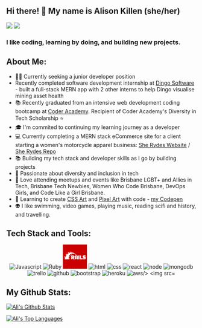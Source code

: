 ## Hi there! 👋 My name is Alison Killen (she/her)

[<img src="https://img.shields.io/badge/Twitter-1DA1F2?style=for-the-badge&logo=twitter&logoColor=white" />](https://twitter.com/alikillenit)
[<img src="https://img.shields.io/badge/LinkedIn-0077B5?style=for-the-badge&logo=linkedin&logoColor=white"/>](https://www.linkedin.com/in/alison-killen-she-her-2327a059/)


### I like coding, learning by doing, and building new projects. 

## About Me:

- :woman_technologist: Currently seeking a junior developer position
- Recently completed software development internship at [Dingo Software](https://www.dingo.com/) - built a full-stack MERN app with 2 other interns to help Dingo visualise mining asset health
- :books: Recently graduated from an intensive web development coding bootcamp at [Coder Academy](https://coderacademy.edu.au/). Recipient of Coder Academy's Diversity in Tech Scholarship :star:
- :mortar_board: I'm commited to continuing my learning journey as a developer 
- :computer: Currently completing a MERN stack eCommerce site for a client starting a women's motorcycle apparel business: [She Rydes Website](http://sherydesapp.herokuapp.com/) / [She Rydes Repo](https://github.com/alikillen/She_Rydes)
- :books: Building my tech stack and developer skills as I go by building projects
- :rainbow: Passionate about diversity and inclusion in tech
- :pizza: Love attending meetups and events like Brisbane LGBT+ and Allies in Tech, Brisbane Tech Newbies, Women Who Code Brisbane, DevOps Girls, and Code Like a Girl Brisbane.
- :art: Learning to create [CSS Art](https://github.com/alikillen/css_art) and [Pixel Art](https://github.com/alikillen/pixel_art) with code - [my Codepen](https://codepen.io/alikillen)
- :alien: I like swimming, video games, playing music, reading scifi and history, and travelling.


## Tech Stack and Tools:
<p align="center">
<img src="https://img.icons8.com/dusk/64/000000/javascript.png" alt="Javascript"/>
<img src="https://img.icons8.com/color/48/000000/ruby-programming-language.png" alt="Ruby"/>
<img src="./img/rails.png" alt="Ruby on Rails"/>
<img src="https://img.icons8.com/nolan/64/html-filetype.png" alt="html" />
<img src="https://img.icons8.com/nolan/64/css-filetype.png" alt="css" />
<img src="https://img.icons8.com/nolan/64/react-native.png" alt="react" />
<img src="https://img.icons8.com/color/96/000000/nodejs.png" alt="node"/>
<img src="https://img.icons8.com/color/48/000000/mongodb.png" alt="mongodb"/>


<img src="https://img.icons8.com/nolan/64/trello.png" alt="trello" />
<img src="https://img.icons8.com/nolan/64/github.png" alt="github" />
<img src="https://img.icons8.com/color/48/000000/bootstrap.png" alt="bootstrap" />
<img src="https://img.icons8.com/color/48/000000/heroku.png" alt="heroku"/>
<img src="https://img.icons8.com/color/48/000000/amazon-web-services.png" alt="aws/>
<img src="https://img.icons8.com/color/48/000000/postgreesql.png" alt="postgresql" />

</p>

## My Github Stats:

[![Ali's Github Stats](https://github-readme-stats.vercel.app/api?username=alikillen)](https://github.com/alikillen/github-readme-stats)

[![Ali's Top Languages](https://github-readme-stats.vercel.app/api/top-langs/?username=alikillen&layout=compact)](https://github.com/alikillen/github-readme-stats)

<!--
**alikillen/alikillen** is a ✨ _special_ ✨ repository because its `README.md` (this file) appears on your GitHub profile.

Here are some ideas to get you started:

- 🔭 I’m currently working on ...
- 🌱 I’m currently learning ...
- 👯 I’m looking to collaborate on ...
- 🤔 I’m looking for help with ...
- 💬 Ask me about ...
- 📫 How to reach me: ...
- 😄 Pronouns: ...
- ⚡ Fun fact: ...
-->
